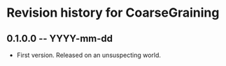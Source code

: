 # Revision history for CoarseGraining

## 0.1.0.0  -- YYYY-mm-dd

* First version. Released on an unsuspecting world.
